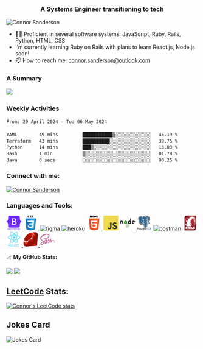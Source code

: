 
<h3 align="center">A Systems Engineer transitioning to tech</h3> 

<p align="left"> <img src="https://komarev.com/ghpvc/?username=ConnorSand&label=Profile%20views&color=0e75b6&style=flat" alt="Connor Sanderson" /> </p>

- :man_technologist: Proficient in several software systems: JavaScript, Ruby, Rails, Python, HTML, CSS
- I’m currently learning Ruby on Rails with plans to learn React.js, Node.js soon!
- 📫 How to reach me: connor.sanderson@outlook.com

### A Summary
![](https://github-profile-summary-cards.vercel.app/api/cards/profile-details?username=ConnorSand&theme=vue)

### Weekly Activities

<!--START_SECTION:waka-->

```txt
From: 29 April 2024 - To: 06 May 2024

YAML        49 mins         ███████████▒░░░░░░░░░░░░░   45.19 %
Terraform   43 mins         ██████████░░░░░░░░░░░░░░░   39.75 %
Python      14 mins         ███▒░░░░░░░░░░░░░░░░░░░░░   13.03 %
Bash        1 min           ▒░░░░░░░░░░░░░░░░░░░░░░░░   01.78 %
Java        0 secs          ░░░░░░░░░░░░░░░░░░░░░░░░░   00.25 %
```

<!--END_SECTION:waka-->

<h3 align="left">Connect with me:</h3>
<p align="left">
<a href="https://www.linkedin.com/in/connor-sanderson/" target="blank"><img align="center" src="https://raw.githubusercontent.com/rahuldkjain/github-profile-readme-generator/master/src/images/icons/Social/linked-in-alt.svg" alt="Connor Sanderson" height="30" width="40" /></a>
</p>

<h3 align="left">Languages and Tools:</h3>
<p align="left"> <a href="https://getbootstrap.com" target="_blank"> <img src="https://raw.githubusercontent.com/devicons/devicon/master/icons/bootstrap/bootstrap-plain-wordmark.svg" alt="bootstrap" width="40" height="40"/> </a> <a href="https://www.w3schools.com/css/" target="_blank"> <img src="https://raw.githubusercontent.com/devicons/devicon/master/icons/css3/css3-original-wordmark.svg" alt="css3" width="40" height="40"/> </a> <a href="https://www.figma.com/" target="_blank"> <img src="https://www.vectorlogo.zone/logos/figma/figma-icon.svg" alt="figma" width="40" height="40"/> </a> <a href="https://heroku.com" target="_blank"> <img src="https://www.vectorlogo.zone/logos/heroku/heroku-icon.svg" alt="heroku" width="40" height="40"/> </a> <a href="https://www.w3.org/html/" target="_blank"> <img src="https://raw.githubusercontent.com/devicons/devicon/master/icons/html5/html5-original-wordmark.svg" alt="html5" width="40" height="40"/> </a> <a href="https://developer.mozilla.org/en-US/docs/Web/JavaScript" target="_blank"> <img src="https://raw.githubusercontent.com/devicons/devicon/master/icons/javascript/javascript-original.svg" alt="javascript" width="40" height="40"/> </a> <a href="https://nodejs.org" target="_blank"> <img src="https://raw.githubusercontent.com/devicons/devicon/master/icons/nodejs/nodejs-original-wordmark.svg" alt="nodejs" width="40" height="40"/> </a> <a href="https://www.postgresql.org" target="_blank"> <img src="https://raw.githubusercontent.com/devicons/devicon/master/icons/postgresql/postgresql-original-wordmark.svg" alt="postgresql" width="40" height="40"/> </a> <a href="https://postman.com" target="_blank"> <img src="https://www.vectorlogo.zone/logos/getpostman/getpostman-icon.svg" alt="postman" width="40" height="40"/> </a> <a href="https://rubyonrails.org" target="_blank"> <img src="https://raw.githubusercontent.com/devicons/devicon/master/icons/rails/rails-original-wordmark.svg" alt="rails" width="40" height="40"/> </a> <a href="https://reactjs.org/" target="_blank"> <img src="https://raw.githubusercontent.com/devicons/devicon/master/icons/react/react-original-wordmark.svg" alt="react" width="40" height="40"/> </a> <a href="https://www.ruby-lang.org/en/" target="_blank"> <img src="https://raw.githubusercontent.com/devicons/devicon/master/icons/ruby/ruby-original.svg" alt="ruby" width="40" height="40"/> </a> <a href="https://sass-lang.com" target="_blank"> <img src="https://raw.githubusercontent.com/devicons/devicon/master/icons/sass/sass-original.svg" alt="sass" width="40" height="40"/> </a>
</p>


📈 **My GitHub Stats:**

<p>
  <img height="180em" src="https://github-readme-stats.vercel.app/api?username=ConnorSand&show_icons=true&hide_border=true&&count_private=true&include_all_commits=true" />
  <img height="180em" src="https://github-readme-stats.vercel.app/api/top-langs/?username=ConnorSand&exclude_repo=KNN-Image-Classification&show_icons=true&hide_border=true&layout=compact&langs_count=8"/>
</p>

## [LeetCode](https://leetcode.com/ConnorSand) Stats:
[![Connor's LeetCode stats](https://leetcode-stats-six.vercel.app/api?username=ConnorSand)](https://github.com/KnlnKS/leetcode-stats)

<!-- Markdown -->

## Jokes Card
<img src="https://readme-jokes.vercel.app/api?hideBorder&theme=buefy" alt="Jokes Card" />
